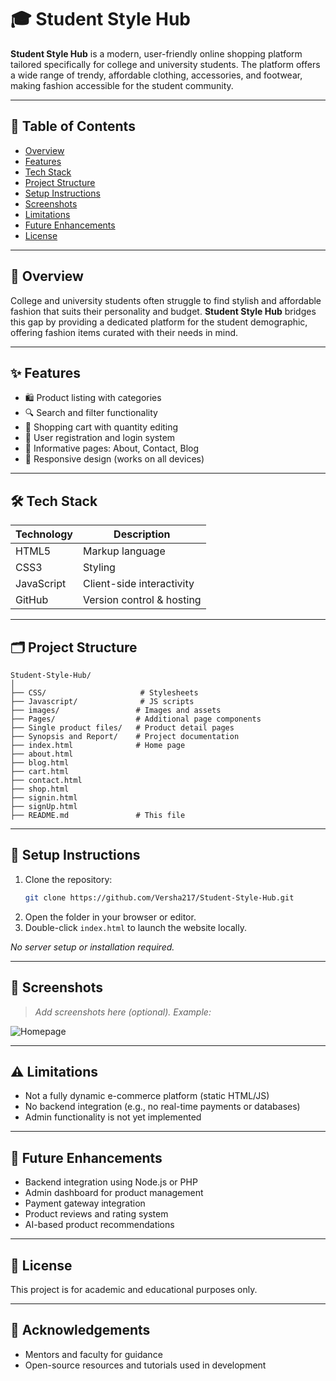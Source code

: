 # 🎓 Student Style Hub

**Student Style Hub** is a modern, user-friendly online shopping platform tailored specifically for college and university students. The platform offers a wide range of trendy, affordable clothing, accessories, and footwear, making fashion accessible for the student community.

---

## 📌 Table of Contents

- [Overview](#-overview)
- [Features](#-features)
- [Tech Stack](#-tech-stack)
- [Project Structure](#-project-structure)
- [Setup Instructions](#-setup-instructions)
- [Screenshots](#-screenshots)
- [Limitations](#-limitations)
- [Future Enhancements](#-future-enhancements)
- [License](#-license)

---

## 📖 Overview

College and university students often struggle to find stylish and affordable fashion that suits their personality and budget. **Student Style Hub** bridges this gap by providing a dedicated platform for the student demographic, offering fashion items curated with their needs in mind.

---

## ✨ Features

- 🛍️ Product listing with categories
- 🔍 Search and filter functionality
- 🛒 Shopping cart with quantity editing
- 🔐 User registration and login system
- 📄 Informative pages: About, Contact, Blog
- 📱 Responsive design (works on all devices)

---

## 🛠 Tech Stack

| Technology | Description                    |
|------------|--------------------------------|
| HTML5      | Markup language                |
| CSS3       | Styling                        |
| JavaScript | Client-side interactivity      |
| GitHub     | Version control & hosting      |


---

## 🗂️ Project Structure

```
Student-Style-Hub/
│
├── CSS/                     # Stylesheets
├── Javascript/              # JS scripts
├── images/                 # Images and assets
├── Pages/                  # Additional page components
├── Single product files/   # Product detail pages
├── Synopsis and Report/    # Project documentation
├── index.html              # Home page
├── about.html
├── blog.html
├── cart.html
├── contact.html
├── shop.html
├── signin.html
├── signUp.html
├── README.md               # This file
```

---

## 🚀 Setup Instructions

1. Clone the repository:
   ```bash
   git clone https://github.com/Versha217/Student-Style-Hub.git
   ```
2. Open the folder in your browser or editor.
3. Double-click `index.html` to launch the website locally.

_No server setup or installation required._

---

## 📸 Screenshots

> _Add screenshots here (optional). Example:_

![Homepage](./images/homepage-screenshot.png)

---

## ⚠️ Limitations

- Not a fully dynamic e-commerce platform (static HTML/JS)
- No backend integration (e.g., no real-time payments or databases)
- Admin functionality is not yet implemented

---

## 🔮 Future Enhancements

- Backend integration using Node.js or PHP
- Admin dashboard for product management
- Payment gateway integration
- Product reviews and rating system
- AI-based product recommendations

---

## 📄 License

This project is for academic and educational purposes only.

---

## 🙌 Acknowledgements

- Mentors and faculty for guidance
- Open-source resources and tutorials used in development
